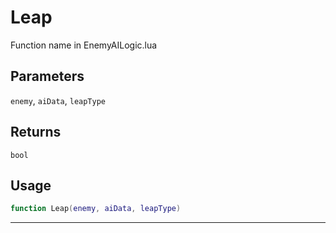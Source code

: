 # Leap
Function name in EnemyAILogic.lua
## Parameters
`enemy`, `aiData`, `leapType`
## Returns
`bool`
## Usage
```lua
function Leap(enemy, aiData, leapType)
```
---
